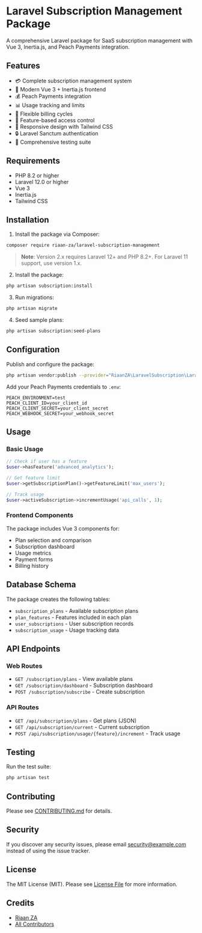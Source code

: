 # Laravel Subscription Management Package

A comprehensive Laravel package for SaaS subscription management with Vue 3, Inertia.js, and Peach Payments integration.

## Features

- 💳 Complete subscription management system
- 🎨 Modern Vue 3 + Inertia.js frontend
- 💰 Peach Payments integration
- 📊 Usage tracking and limits
- 🔄 Flexible billing cycles
- 🎯 Feature-based access control
- 📱 Responsive design with Tailwind CSS
- 🔒 Laravel Sanctum authentication
- 🧪 Comprehensive testing suite

## Requirements

- PHP 8.2 or higher
- Laravel 12.0 or higher
- Vue 3
- Inertia.js
- Tailwind CSS

## Installation

1. Install the package via Composer:

```bash
composer require riaan-za/laravel-subscription-management
```

> **Note**: Version 2.x requires Laravel 12+ and PHP 8.2+. For Laravel 11 support, use version 1.x.

2. Install the package:

```bash
php artisan subscription:install
```

3. Run migrations:

```bash
php artisan migrate
```

4. Seed sample plans:

```bash
php artisan subscription:seed-plans
```

## Configuration

Publish and configure the package:

```bash
php artisan vendor:publish --provider="RiaanZA\LaravelSubscription\LaravelSubscriptionServiceProvider" --tag="config"
```

Add your Peach Payments credentials to `.env`:

```env
PEACH_ENVIRONMENT=test
PEACH_CLIENT_ID=your_client_id
PEACH_CLIENT_SECRET=your_client_secret
PEACH_WEBHOOK_SECRET=your_webhook_secret
```

## Usage

### Basic Usage

```php
// Check if user has a feature
$user->hasFeature('advanced_analytics');

// Get feature limit
$user->getSubscriptionPlan()->getFeatureLimit('max_users');

// Track usage
$user->activeSubscription->incrementUsage('api_calls', 1);
```

### Frontend Components

The package includes Vue 3 components for:

- Plan selection and comparison
- Subscription dashboard
- Usage metrics
- Payment forms
- Billing history

## Database Schema

The package creates the following tables:

- `subscription_plans` - Available subscription plans
- `plan_features` - Features included in each plan
- `user_subscriptions` - User subscription records
- `subscription_usage` - Usage tracking data

## API Endpoints

### Web Routes
- `GET /subscription/plans` - View available plans
- `GET /subscription/dashboard` - Subscription dashboard
- `POST /subscription/subscribe` - Create subscription

### API Routes
- `GET /api/subscription/plans` - Get plans (JSON)
- `GET /api/subscription/current` - Current subscription
- `POST /api/subscription/usage/{feature}/increment` - Track usage

## Testing

Run the test suite:

```bash
php artisan test
```

## Contributing

Please see [CONTRIBUTING.md](CONTRIBUTING.md) for details.

## Security

If you discover any security issues, please email security@example.com instead of using the issue tracker.

## License

The MIT License (MIT). Please see [License File](LICENSE.md) for more information.

## Credits

- [Riaan ZA](https://github.com/RiaanZA)
- [All Contributors](../../contributors)